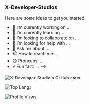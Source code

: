 ### X-Developer-Studios 

Here are some ideas to get you started:

- 🔭 I’m currently working on ...
- 🌱 I’m currently learning ...
- 👯 I’m looking to collaborate on ...
- 🤔 I’m looking for help with ...
- 💬 Ask me about ...
- 📫 How to reach me: ...
- 😄 Pronouns: ...
- ⚡ Fun fact: ...
-->

![X-Developer-Studio's GitHub stats](https://github-readme-stats.vercel.app/api?username=X-Developer-Studios&show_icons=true&theme=dark)

![Top Langs](https://github-readme-stats.vercel.app/api/top-langs/?username=X-Developer-Studios&layout=compact&theme=dark)

![Profile Views](https://komarev.com/ghpvc/?username=X-Developer-Studios)
